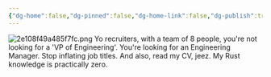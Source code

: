```yaml
---
{"dg-home":false,"dg-pinned":false,"dg-home-link":false,"dg-publish":true,"tags":["dgblip"],"disabled rules":["yaml-title","yaml-title-alias","file-name-heading"],"title":"philipp on mastodon @ 2023-04-11","created-date":"2023-04-11T10:05:51","id":110179618067384290,"updated-date":"2025-05-02T08:50:43","dg-path":"blips/110179618067384282.md","permalink":"/blips/110179618067384282/","dgPassFrontmatter":true}
---
```



![2e108f49a485f7fc.png](/img/user/attachments/2e108f49a485f7fc.png)
Yo recruiters,
with a team of 8 people, you're not looking for a 'VP of Engineering'. You're looking for an Engineering Manager. Stop inflating job titles.
And also, read my CV, jeez. My Rust knowledge is practically zero.



